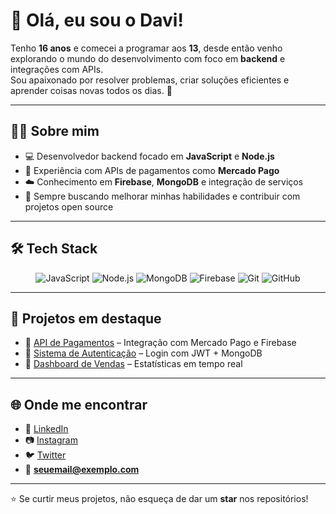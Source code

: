 # 👋 Olá, eu sou o Davi!

Tenho **16 anos** e comecei a programar aos **13**, desde então venho explorando o mundo do desenvolvimento com foco em **backend** e integrações com APIs.  
Sou apaixonado por resolver problemas, criar soluções eficientes e aprender coisas novas todos os dias. 🚀

---

## 🧑‍💻 Sobre mim
- 💻 Desenvolvedor backend focado em **JavaScript** e **Node.js**  
- 🔗 Experiência com APIs de pagamentos como **Mercado Pago**  
- ☁️ Conhecimento em **Firebase**, **MongoDB** e integração de serviços  
- 🎯 Sempre buscando melhorar minhas habilidades e contribuir com projetos open source  

---

## 🛠️ Tech Stack
<div align="center">

![JavaScript](https://img.shields.io/badge/-JavaScript-F7DF1E?logo=javascript&logoColor=black&style=for-the-badge)
![Node.js](https://img.shields.io/badge/-Node.js-339933?logo=node.js&logoColor=white&style=for-the-badge)
![MongoDB](https://img.shields.io/badge/-MongoDB-47A248?logo=mongodb&logoColor=white&style=for-the-badge)
![Firebase](https://img.shields.io/badge/-Firebase-FFCA28?logo=firebase&logoColor=black&style=for-the-badge)
![Git](https://img.shields.io/badge/-Git-F05032?logo=git&logoColor=white&style=for-the-badge)
![GitHub](https://img.shields.io/badge/-GitHub-181717?logo=github&logoColor=white&style=for-the-badge)

</div>

---

## 📌 Projetos em destaque

- 🔗 [API de Pagamentos](https://github.com/seu-usuario/api-pagamentos) – Integração com Mercado Pago e Firebase  
- 🔗 [Sistema de Autenticação](https://github.com/seu-usuario/auth-system) – Login com JWT + MongoDB  
- 🔗 [Dashboard de Vendas](https://github.com/seu-usuario/dashboard-vendas) – Estatísticas em tempo real  

---

## 🌐 Onde me encontrar
- 💼 [LinkedIn](https://linkedin.com/in/seu-usuario)  
- 📷 [Instagram](https://instagram.com/seu-usuario)  
- 🐦 [Twitter](https://twitter.com/seu-usuario)  
- 📧 **seuemail@exemplo.com**

---

⭐ Se curtir meus projetos, não esqueça de dar um **star** nos repositórios!
